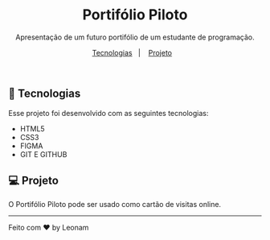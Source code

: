 <h1 align="center"> Portifólio Piloto </h1>

<p align="center">
Apresentação de um futuro portifólio de um estudante de programação.
</p>

<p align="center">
  <a href="#-tecnologias">Tecnologias</a>&nbsp;&nbsp;&nbsp;|&nbsp;&nbsp;&nbsp;
  <a href="#-projeto">Projeto</a>&nbsp;&nbsp;&nbsp;
</p>

<br>

## 🚀 Tecnologias

Esse projeto foi desenvolvido com as seguintes tecnologias:

- HTML5
- CSS3
- FIGMA
- GIT E GITHUB

## 💻 Projeto

O Portifólio Piloto pode ser usado como cartão de visitas online.

---

Feito com ♥ by Leonam
